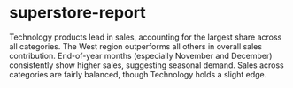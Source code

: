 # superstore-report
Technology products lead in sales, accounting for the largest share across all categories.
The West region outperforms all others in overall sales contribution.
End-of-year months (especially November and December) consistently show higher sales, suggesting seasonal demand.
Sales across categories are fairly balanced, though Technology holds a slight edge.
